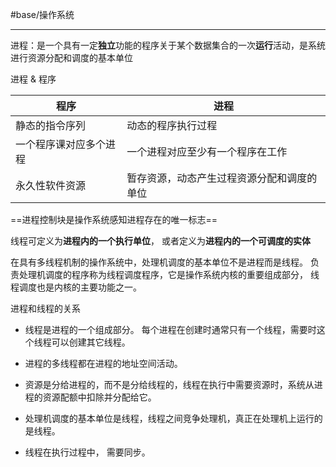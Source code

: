 #base/操作系统 




---
进程：是一个具有一定**独立**功能的程序关于某个数据集合的一次**运行**活动，是系统进行资源分配和调度的基本单位



进程 & 程序

|   程序   |   进程   |
| ---- | ---- |
| 静态的指令序列 | 动态的程序执行过程 |
| 一个程序课对应多个进程 | 一个进程对应至少有一个程序在工作 |
| 永久性软件资源 | 暂存资源，动态产生过程资源分配和调度的单位 |



==进程控制块是操作系统感知进程存在的唯一标志==



线程可定义为**进程内的一个执行单位**， 或者定义为**进程内的一个可调度的实体**

在具有多线程机制的操作系统中，处理机调度的基本单位不是进程而是线程。 负责处理机调度的程序称为线程调度程序，它是操作系统内核的重要组成部分， 线程调度也是内核的主要功能之一。



进程和线程的关系

- 线程是进程的一个组成部分。 每个进程在创建时通常只有一个线程，需要时这个线程可以创建其它线程。 

- 进程的多线程都在进程的地址空间活动。  

- 资源是分给进程的，而不是分给线程的，线程在执行中需要资源时，系统从进程的资源配额中扣除并分配给它。

- 处理机调度的基本单位是线程，线程之间竞争处理机，真正在处理机上运行的是线程。

- 线程在执行过程中， 需要同步。
